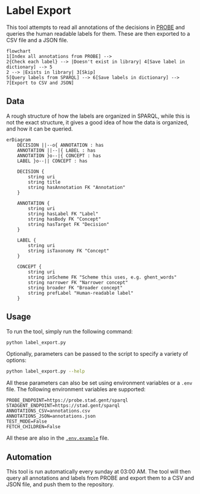 # Label Export

This tool attempts to read all annotations of the decisions in [PROBE](https://probe.stad.gent/sparql) and queries the human readable labels for them. These are then exported to a CSV file and a JSON file.

```mermaid
flowchart
1[Index all annotations from PROBE] -->
2{Check each label} --> |Doesn't exist in library| 4[Save label in dictionary] --> 5
2 --> |Exists in library| 3[Skip]
5[Query labels from SPARQL] --> 6[Save labels in dictionary] --> 7[Export to CSV and JSON]
```

## Data

A rough structure of how the labels are organized in SPARQL, while this is not the exact structure, it gives a good idea of how the data is organized, and how it can be queried.

```mermaid
erDiagram
    DECISION ||--o{ ANNOTATION : has
    ANNOTATION ||--|{ LABEL : has
    ANNOTATION }o--|{ CONCEPT : has
    LABEL }o--|| CONCEPT : has

    DECISION {
        string uri
        string title
        string hasAnnotation FK "Annotation"
    }

    ANNOTATION {
        string uri
        string hasLabel FK "Label"
        string hasBody FK "Concept"
        string hasTarget FK "Decision"
    }

    LABEL {
        string uri 
        string isTaxonomy FK "Concept"
    }

    CONCEPT {
        string uri
        string inScheme FK "Scheme this uses, e.g. ghent_words"
        string narrower FK "Narrower concept"
        string broader FK "Broader concept"
        string prefLabel "Human-readable label"
    }
```

## Usage

To run the tool, simply run the following command:

```bash
python label_export.py
```

Optionally, parameters can be passed to the script to specify a variety of options:

```bash
python label_export.py --help
```

All these parameters can also be set using environment variables or a `.env` file. The following environment variables are supported:

```env
PROBE_ENDPOINT=https://probe.stad.gent/sparql
STADGENT_ENDPOINT=https://stad.gent/sparql
ANNOTATIONS_CSV=annotations.csv
ANNOTATIONS_JSON=annotations.json
TEST_MODE=False
FETCH_CHILDREN=False
```

All these are also in the [`.env.example`](.env.example) file.

## Automation

This tool is run automatically every sunday at 03:00 AM. The tool will then query all annotations and labels from PROBE and export them to a CSV and JSON file, and push them to the repository.
